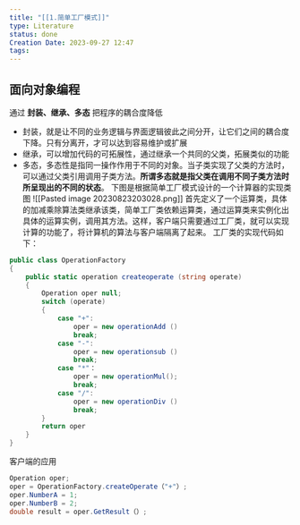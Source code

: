 ```yaml
---
title: "[[1.简单工厂模式]]"
type: Literature
status: done
Creation Date: 2023-09-27 12:47
tags: 
---
```

## 面向对象编程
通过 **封装、继承、多态** 把程序的耦合度降低
- 封装，就是让不同的业务逻辑与界面逻辑彼此之间分开，让它们之间的耦合度下降。只有分离开，才可以达到容易维护或扩展
- 继承，可以增加代码的可拓展性，通过继承一个共同的父类，拓展类似的功能
- 多态，多态性是指同一操作作用于不同的对象。当子类实现了父类的方法时，可以通过父类引用调用子类方法。**所谓多态就是指父类在调用不同子类方法时所呈现出的不同的状态**。
下图是根据简单工厂模式设计的一个计算器的实现类图
![[Pasted image 20230823203028.png]]
首先定义了一个运算类，具体的加减乘除算法类继承该类，简单工厂类依赖运算类，通过运算类来实例化出具体的运算实例，调用其方法。这样，客户端只需要通过工厂类，就可以实现计算的功能了，将计算机的算法与客户端隔离了起来。
工厂类的实现代码如下：
```csharp
public class OperationFactory
{
	public static operation createoperate (string operate)
	{
		Operation oper null;
		switch (operate)
		{
			case "+":
				oper = new operationAdd ()
				break;
			case "-":
				oper = new operationsub ()
				break;
			case "*"：
				oper = new operationMul();
				break;
			case "/":
				oper = new operationDiv ()
				break;
		}
		return oper
	}
}
```
客户端的应用
```csharp
Operation oper;
oper = OperationFactory.createOperate（"+"）;
oper.NumberA = 1;
oper.NumberB = 2;
double result = oper.GetResult（）;
```
